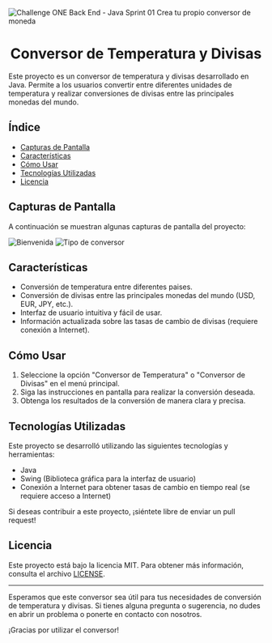 ![Challenge ONE Back End - Java Sprint 01 Crea tu propio conversor de moneda](https://github.com/Kenyhub/Conversor-de-moneda/assets/133211754/7a3c433c-eca5-4fef-ade6-0389ffb9178f)
<h1 align="center"> Conversor de Temperatura y Divisas </h1>
Este proyecto es un conversor de temperatura y divisas desarrollado en Java. Permite a los usuarios convertir entre diferentes unidades de temperatura y realizar conversiones de divisas entre las principales monedas del mundo.

## Índice

- [Capturas de Pantalla](#Capturas_de_Pantalla)
- [Características](#características)
- [Cómo Usar](#cómo-usar)
- [Tecnologías Utilizadas](#tecnologías-utilizadas)
- [Licencia](#licencia)

## Capturas de Pantalla

A continuación se muestran algunas capturas de pantalla del proyecto:

![Bienvenida](https://github.com/Kenyhub/Conversor-de-moneda/assets/133211754/3dfe7a6e-eec2-48b0-8730-84dca4c60832)
![Tipo de conversor](https://github.com/Kenyhub/Conversor-de-moneda/assets/133211754/2d36d5e7-550f-4db5-ba74-86027693c6b1)



## Características

- Conversión de temperatura entre diferentes paises.
- Conversión de divisas entre las principales monedas del mundo (USD, EUR, JPY, etc.).
- Interfaz de usuario intuitiva y fácil de usar.
- Información actualizada sobre las tasas de cambio de divisas (requiere conexión a Internet).

## Cómo Usar

1. Seleccione la opción "Conversor de Temperatura" o "Conversor de Divisas" en el menú principal.
2. Siga las instrucciones en pantalla para realizar la conversión deseada.
3. Obtenga los resultados de la conversión de manera clara y precisa.

## Tecnologías Utilizadas

Este proyecto se desarrolló utilizando las siguientes tecnologías y herramientas:

- Java
- Swing (Biblioteca gráfica para la interfaz de usuario)
- Conexión a Internet para obtener tasas de cambio en tiempo real (se requiere acceso a Internet)

Si deseas contribuir a este proyecto, ¡siéntete libre de enviar un pull request!

## Licencia

Este proyecto está bajo la licencia MIT. Para obtener más información, consulta el archivo [LICENSE](LICENSE).

---

Esperamos que este conversor sea útil para tus necesidades de conversión de temperatura y divisas. Si tienes alguna pregunta o sugerencia, no dudes en abrir un problema o ponerte en contacto con nosotros.

¡Gracias por utilizar el conversor!

